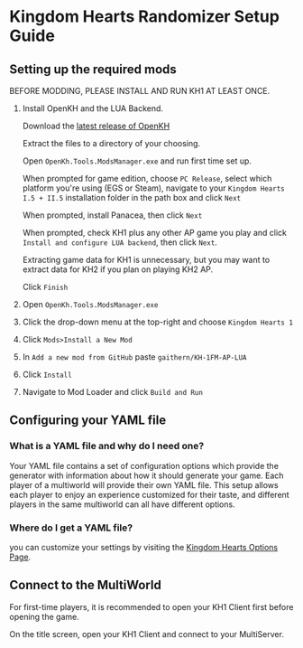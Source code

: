 # Kingdom Hearts Randomizer Setup Guide

## Setting up the required mods

BEFORE MODDING, PLEASE INSTALL AND RUN KH1 AT LEAST ONCE.

1. Install OpenKH and the LUA Backend.

    Download the [latest release of OpenKH](https://github.com/OpenKH/OpenKh/releases/tag/latest)
    
    Extract the files to a directory of your choosing.
    
    Open `OpenKh.Tools.ModsManager.exe` and run first time set up.
    
    When prompted for game edition, choose `PC Release`, select which platform you're using (EGS or Steam), navigate to your `Kingdom Hearts I.5 + II.5` installation folder in the path box and click `Next`
    
    When prompted, install Panacea, then click `Next`
    
    When prompted, check KH1 plus any other AP game you play and click `Install and configure LUA backend`, then click `Next`.
    
    Extracting game data for KH1 is unnecessary, but you may want to extract data for KH2 if you plan on playing KH2 AP.
    
    Click `Finish`
    
2. Open `OpenKh.Tools.ModsManager.exe`

3. Click the drop-down menu at the top-right and choose `Kingdom Hearts 1`

4. Click `Mods>Install a New Mod`

5. In `Add a new mod from GitHub` paste `gaithern/KH-1FM-AP-LUA`

6. Click `Install`

7. Navigate to Mod Loader and click `Build and Run`


## Configuring your YAML file

### What is a YAML file and why do I need one?

Your YAML file contains a set of configuration options which provide the generator with information about how it should
generate your game. Each player of a multiworld will provide their own YAML file. This setup allows each player to enjoy
an experience customized for their taste, and different players in the same multiworld can all have different options.

### Where do I get a YAML file?

you can customize your settings by visiting the [Kingdom Hearts Options Page](/games/Kingdom%20Hearts/player-options).

## Connect to the MultiWorld

For first-time players, it is recommended to open your KH1 Client first before opening the game.

On the title screen, open your KH1 Client and connect to your MultiServer.
